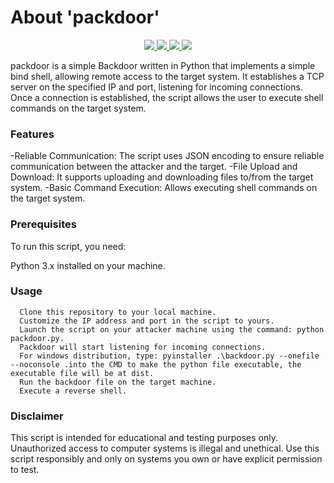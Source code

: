 # About 'packdoor'

<p align="center">
   </a>
      <a href="https://github.com/Gh0stAn0n/packdoor">
      <img src="https://img.shields.io/badge/Version-1.0.0-darkgreen">
        <img src="https://img.shields.io/badge/Release%20Date-august%202023-purple">
  <img src="https://shields.io/badge/Python-100%25-066da5">
  <img src="https://shields.io/badge/Platform-Linux-darkred">
    </a>
  </p>
</p>

packdoor is a simple Backdoor written in Python that implements a simple bind shell, allowing remote access to the target system. It establishes a TCP server on the specified IP and port, listening for incoming connections. Once a connection is established, the script allows the user to execute shell commands on the target system.

### Features

-Reliable Communication: The script uses JSON encoding to ensure reliable communication between the attacker and the target.
-File Upload and Download: It supports uploading and downloading files to/from the target system.
-Basic Command Execution: Allows executing shell commands on the target system.

### Prerequisites

To run this script, you need:

Python 3.x installed on your machine.

### Usage

      Clone this repository to your local machine.
      Customize the IP address and port in the script to yours.
      Launch the script on your attacker machine using the command: python packdoor.py.
      Packdoor will start listening for incoming connections.
      For windows distribution, type: pyinstaller .\backdoor.py --onefile --noconsole .into the CMD to make the python file executable, the executable file will be at dist.
      Run the backdoor file on the target machine.
      Execute a reverse shell.

### Disclaimer

This script is intended for educational and testing purposes only. Unauthorized access to computer systems is illegal and unethical. Use this script responsibly and only on systems you own or have explicit permission to test.
